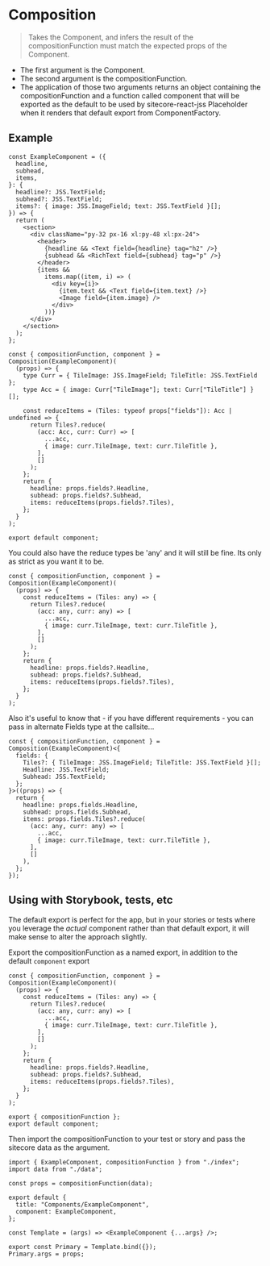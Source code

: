 # Composition

> Takes the Component, and infers the result of the compositionFunction must match the expected props of the Component.

- The first argument is the Component.
- The second argument is the compositionFunction.
- The application of those two arguments returns an object containing the compositionFunction and a function called component that will be exported as the default to be used by sitecore-react-jss Placeholder when it renders that default export from ComponentFactory.

## Example

```tsx
const ExampleComponent = ({
  headline,
  subhead,
  items,
}: {
  headline?: JSS.TextField;
  subhead?: JSS.TextField;
  items?: { image: JSS.ImageField; text: JSS.TextField }[];
}) => {
  return (
    <section>
      <div className="py-32 px-16 xl:py-48 xl:px-24">
        <header>
          {headline && <Text field={headline} tag="h2" />}
          {subhead && <RichText field={subhead} tag="p" />}
        </header>
        {items &&
          items.map((item, i) => (
            <div key={i}>
              {item.text && <Text field={item.text} />}
              <Image field={item.image} />
            </div>
          ))}
      </div>
    </section>
  );
};

const { compositionFunction, component } = Composition(ExampleComponent)(
  (props) => {
    type Curr = { TileImage: JSS.ImageField; TileTitle: JSS.TextField };
    type Acc = { image: Curr["TileImage"]; text: Curr["TileTitle"] }[];

    const reduceItems = (Tiles: typeof props["fields"]): Acc | undefined => {
      return Tiles?.reduce(
        (acc: Acc, curr: Curr) => [
          ...acc,
          { image: curr.TileImage, text: curr.TileTitle },
        ],
        []
      );
    };
    return {
      headline: props.fields?.Headline,
      subhead: props.fields?.Subhead,
      items: reduceItems(props.fields?.Tiles),
    };
  }
);

export default component;
```

You could also have the reduce types be 'any' and it will still be fine. Its only as strict as you want it to be.

```tsx
const { compositionFunction, component } = Composition(ExampleComponent)(
  (props) => {
    const reduceItems = (Tiles: any) => {
      return Tiles?.reduce(
        (acc: any, curr: any) => [
          ...acc,
          { image: curr.TileImage, text: curr.TileTitle },
        ],
        []
      );
    };
    return {
      headline: props.fields?.Headline,
      subhead: props.fields?.Subhead,
      items: reduceItems(props.fields?.Tiles),
    };
  }
);
```

Also it's useful to know that - if you have different requirements - you can pass in alternate Fields type at the callsite...

```tsx
const { compositionFunction, component } = Composition(ExampleComponent)<{
  fields: {
    Tiles?: { TileImage: JSS.ImageField; TileTitle: JSS.TextField }[];
    Headline: JSS.TextField;
    Subhead: JSS.TextField;
  };
}>((props) => {
  return {
    headline: props.fields.Headline,
    subhead: props.fields.Subhead,
    items: props.fields.Tiles?.reduce(
      (acc: any, curr: any) => [
        ...acc,
        { image: curr.TileImage, text: curr.TileTitle },
      ],
      []
    ),
  };
});
```

## Using with Storybook, tests, etc

The default export is perfect for the app, but in your stories or tests where you leverage the _actual_ component rather than that default export, it will make sense to alter the approach slightly.

Export the compositionFunction as a named export, in addition to the default `component` export

```tsx
const { compositionFunction, component } = Composition(ExampleComponent)(
  (props) => {
    const reduceItems = (Tiles: any) => {
      return Tiles?.reduce(
        (acc: any, curr: any) => [
          ...acc,
          { image: curr.TileImage, text: curr.TileTitle },
        ],
        []
      );
    };
    return {
      headline: props.fields?.Headline,
      subhead: props.fields?.Subhead,
      items: reduceItems(props.fields?.Tiles),
    };
  }
);

export { compositionFunction };
export default component;
```

Then import the compositionFunction to your test or story and pass the sitecore data as the argument.

```tsx
import { ExampleComponent, compositionFunction } from "./index";
import data from "./data";

const props = compositionFunction(data);

export default {
  title: "Components/ExampleComponent",
  component: ExampleComponent,
};

const Template = (args) => <ExampleComponent {...args} />;

export const Primary = Template.bind({});
Primary.args = props;
```
